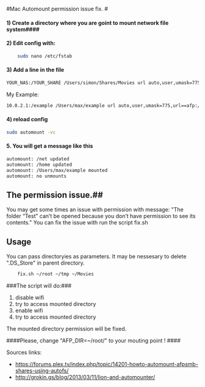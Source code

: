 
#Mac Automount permission issue fix. #

#### 1) Create a directory where you are goint to mount network file system####
#### 2) Edit config with: ####
```bash 
	sudo nano /etc/fstab
```
#### 3) Add a line in the file ####
```bash 
YOUR_NAS:/YOUR_SHARE /Users/simon/Shares/Movies url auto,user,umask=775,url==afp://YOUR_LOGON:YOUR_PASS@YOUR_NAS/YOUR_SHARE 0 0
```
My Example:
```bash 
10.0.2.1:/example /Users/max/example url auto,user,umask=775,url==afp://user:password@10.0.2.1/example 0 0
```
#### 4) reload config ####
```bash 
sudo automount -vc
```

#### 5. You will get a message like this ####
```bash 
automount: /net updated
automount: /home updated
automount: /Users/max/example mounted
automount: no unmounts
```

## The permission issue.##
You may get some times an issue with permission with message: 
"The folder “Test” can’t be opened because you don’t have permission to see its contents."
You can fix the issue with run the script fix.sh 

## Usage ##
You can pass directoryies as parameters. 
It may be nessesary to delete ".DS_Store" in parent directory.
```bash
	fix.sh ~/root ~/tmp ~/Movies
```

###The script will do:###
1. disable wifi 
2. try to access mounted directory 
3. enable wifi 
4. try to access mounted directory 

The mounted directory permission will be fixed.

####Please, change "AFP_DIR=~/root/" to your mouting point ! ####

Sources links:
- https://forums.plex.tv/index.php/topic/14201-howto-automount-afpsmb-shares-using-autofs/
- http://grokin.gs/blog/2013/03/11/lion-and-automounter/

